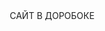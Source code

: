 САЙТ В ДОРОБОКЕ
<html lang="ru">
<head>
    <meta charset="UTF-8">
    <meta name="viewport" content="width=device-width, initial-scale=1.0">
    <title>ИП Рахметов А.К. - Водоснабжение и отопление</title>
    <link rel="stylesheet" href="https://cdnjs.cloudflare.com/ajax/libs/font-awesome/6.4.0/css/all.min.css">
    <link href="https://fonts.googleapis.com/css2?family=Inter:wght@300;400;500;600;700&display=swap" rel="stylesheet">
    <style>
        :root {
            --primary: #0056b3;
            --primary-dark: #003d82;
            --secondary: #00b894;
            --dark: #343a40;
            --light: #f8f9fa;
            --gray: #6c757d;
            --white: #ffffff;
            --black: #0a0a0a;
            --shadow: 0 5px 15px rgba(0,0,0,0.08);
            --transition: all 0.3s cubic-bezier(0.25, 0.46, 0.45, 0.94);
            --radius: 12px;
        }
        
        /* Темная тема */
        .dark-theme {
            --primary: #4dabf7;
            --primary-dark: #339af0;
            --secondary: #00d9a5;
            --dark: #1a1a1a;
            --light: #2d2d2d;
            --gray: #a0a0a0;
            --white: #e0e0e0;
            --shadow: 0 5px 15px rgba(0,0,0,0.3);
        }
        
        * {
            margin: 0;
            padding: 0;
            box-sizing: border-box;
            font-family: 'Inter', sans-serif;
        }
        
        html {
            scroll-behavior: smooth;
        }
        
        body {
            color: var(--dark);
            line-height: 1.6;
            overflow-x: hidden;
            background-color: var(--white);
            transition: background-color 0.5s ease, color 0.5s ease;
        }
        
        .container {
            width: 100%;
            max-width: 1200px;
            margin: 0 auto;
            padding: 0 15px;
        }
        
        a {
            text-decoration: none;
            color: inherit;
        }
        
        .btn {
            display: inline-block;
            background: linear-gradient(135deg, var(--primary) 0%, var(--primary-dark) 100%);
            color: var(--white);
            padding: 14px 28px;
            border-radius: var(--radius);
            font-weight: 600;
            transition: var(--transition);
            border: none;
            cursor: pointer;
            font-size: 16px;
            position: relative;
            overflow: hidden;
            box-shadow: 0 4px 15px rgba(0, 86, 179, 0.2);
        }
        
        .btn::before {
            content: '';
            position: absolute;
            top: 0;
            left: -100%;
            width: 100%;
            height: 100%;
            background: linear-gradient(90deg, transparent, rgba(255,255,255,0.2), transparent);
            transition: left 0.7s;
        }
        
        .btn:hover::before {
            left: 100%;
        }
        
        .btn:hover {
            transform: translateY(-3px);
            box-shadow: 0 10px 20px rgba(0, 86, 179, 0.3);
        }
        
        .btn:active {
            transform: translateY(-1px);
        }
        
        section {
            padding: 100px 0;
        }
        
        h2 {
            font-size: 42px;
            margin-bottom: 50px;
            text-align: center;
            position: relative;
            font-weight: 700;
        }
        
        h2::after {
            content: '';
            position: absolute;
            bottom: -15px;
            left: 50%;
            transform: translateX(-50%);
            width: 80px;
            height: 4px;
            background: linear-gradient(90deg, var(--primary), var(--secondary));
            border-radius: 2px;
        }
        
        /* Переключатель темы */
        .theme-toggle {
            position: fixed;
            bottom: 25px;
            right: 25px;
            width: 60px;
            height: 60px;
            border-radius: 50%;
            background: var(--primary);
            color: var(--white);
            display: flex;
            align-items: center;
            justify-content: center;
            cursor: pointer;
            z-index: 1000;
            box-shadow: var(--shadow);
            transition: var(--transition);
            border: none;
        }
        
        .theme-toggle:hover {
            transform: scale(1.1) rotate(15deg);
        }
        
        /* Шапка */
        header {
            background-color: var(--white);
            box-shadow: 0 2px 20px rgba(0,0,0,0.1);
            position: fixed;
            width: 100%;
            top: 0;
            z-index: 1000;
            transition: var(--transition);
            backdrop-filter: blur(10px);
        }
        
        header.scrolled {
            padding: 0;
            box-shadow: 0 5px 30px rgba(0,0,0,0.15);
        }
        
        .header-inner {
            display: flex;
            justify-content: space-between;
            align-items: center;
            padding: 20px 0;
            transition: var(--transition);
        }
        
        .logo {
            font-size: 24px;
            font-weight: 700;
            color: var(--primary);
            display: flex;
            align-items: center;
        }
        
        .logo i {
            margin-right: 12px;
            font-size: 32px;
        }
        
        .logo-subtitle {
            font-size: 12px;
            color: var(--gray);
            margin-top: 2px;
        }
        
        .desktop-nav ul {
            display: flex;
            list-style: none;
        }
        
        .desktop-nav ul li {
            margin-left: 30px;
            position: relative;
        }
        
        .desktop-nav ul li a {
            font-weight: 500;
            transition: var(--transition);
            padding: 5px 0;
            position: relative;
        }
        
        .desktop-nav ul li a::after {
            content: '';
            position: absolute;
            bottom: 0;
            left: 0;
            width: 0;
            height: 2px;
            background: var(--primary);
            transition: var(--transition);
            border-radius: 1px;
        }
        
        .desktop-nav ul li a:hover::after {
            width: 100%;
        }
        
        .desktop-nav ul li a:hover {
            color: var(--primary);
        }
        
        .phone {
            font-weight: 700;
            font-size: 18px;
            display: flex;
            align-items: center;
        }
        
        .phone i {
            margin-right: 10px;
            color: var(--primary);
        }
        
        .mobile-menu-btn {
            display: none;
            background: none;
            border: none;
            font-size: 24px;
            cursor: pointer;
            color: var(--primary);
            transition: var(--transition);
        }
        
        .mobile-menu-btn:hover {
            transform: scale(1.1);
        }
        
        /* Мобильная навигация */
        .mobile-nav {
            display: none;
            width: 100%;
            text-align: center;
            padding: 20px 0;
            background: var(--white);
            box-shadow: 0 5px 15px rgba(0,0,0,0.1);
            transform: translateY(-20px);
            opacity: 0;
            transition: var(--transition);
        }
        
        .mobile-nav.active {
            display: block;
            transform: translateY(0);
            opacity: 1;
        }
        
        .mobile-nav ul {
            flex-direction: column;
            list-style: none;
        }
        
        .mobile-nav ul li {
            margin: 12px 0;
        }
        
        .mobile-nav ul li a {
            font-weight: 500;
            padding: 12px 0;
            display: block;
            transition: var(--transition);
            font-size: 18px;
        }
        
        .mobile-nav ul li a:hover {
            color: var(--primary);
            transform: translateX(5px);
        }
        
        /* Герой секция */
        .hero {
            background: linear-gradient(rgba(0,0,0,0.7), rgba(0,0,0,0.7)), url('https://images.unsplash.com/photo-1600566752355-35792bedcfea?ixlib=rb-4.0.3&ixid=M3wxMjA3fDB8MHxwaG90by1wYWdlfHx8fGVufDB8fHx8fA%3D%3D&auto=format&fit=crop&w=2070&q=80') no-repeat center center/cover;
            color: var(--white);
            text-align: center;
            padding: 220px 0 140px;
            margin-top: 80px;
            position: relative;
            overflow: hidden;
        }
        
        .hero::before {
            content: '';
            position: absolute;
            top: 0;
            left: 0;
            width: 100%;
            height: 100%;
            background: linear-gradient(45deg, rgba(0,86,179,0.3) 0%, rgba(0,184,148,0.3) 100%);
            z-index: 1;
        }
        
        .hero .container {
            position: relative;
            z-index: 2;
        }
        
        .hero h1 {
            font-size: 58px;
            margin-bottom: 25px;
            font-weight: 800;
            animation: fadeInUp 1s ease;
        }
        
        .hero p {
            font-size: 22px;
            margin-bottom: 45px;
            max-width: 750px;
            margin-left: auto;
            margin-right: auto;
            animation: fadeInUp 1s ease 0.2s both;
        }
        
        .hero .btn {
            animation: fadeInUp 1s ease 0.4s both;
        }
        
        /* Услуги */
        .services {
            background-color: var(--light);
        }
        
        .services-grid {
            display: grid;
            grid-template-columns: repeat(auto-fit, minmax(320px, 1fr));
            gap: 35px;
        }
        
        .service-card {
            background-color: var(--white);
            border-radius: var(--radius);
            overflow: hidden;
            box-shadow: var(--shadow);
            transition: var(--transition);
            position: relative;
            transform: translateY(0);
        }
        
        .service-card:hover {
            transform: translateY(-15px);
            box-shadow: 0 20px 40px rgba(0,0,0,0.15);
        }
        
        .service-img {
            height: 220px;
            overflow: hidden;
        }
        
        .service-img img {
            width: 100%;
            height: 100%;
            object-fit: cover;
            transition: var(--transition);
        }
        
        .service-card:hover .service-img img {
            transform: scale(1.15);
        }
        
        .service-content {
            padding: 30px;
        }
        
        .service-content h3 {
            margin-bottom: 15px;
            font-size: 24px;
            color: var(--dark);
        }
        
        .service-content p {
            color: var(--gray);
            line-height: 1.7;
        }
        
        /* Каталог */
        .catalog-section {
            padding: 100px 0;
            background-color: var(--white);
        }
        
        .catalog-filters {
            display: flex;
            justify-content: center;
            flex-wrap: wrap;
            gap: 12px;
            margin-bottom: 50px;
        }
        
        .catalog-filter-btn {
            padding: 10px 24px;
            background: var(--white);
            border: 1px solid #ddd;
            border-radius: 30px;
            cursor: pointer;
            transition: var(--transition);
            font-weight: 500;
            box-shadow: 0 2px 5px rgba(0,0,0,0.05);
        }
        
        .catalog-filter-btn:hover, .catalog-filter-btn.active {
            background: var(--primary);
            color: var(--white);
            border-color: var(--primary);
            transform: translateY(-2px);
            box-shadow: 0 5px 15px rgba(0, 86, 179, 0.2);
        }
        
        .catalog-grid {
            display: grid;
            grid-template-columns: repeat(auto-fill, minmax(300px, 1fr));
            gap: 30px;
        }
        
        .product-card {
            background: var(--white);
            border-radius: var(--radius);
            overflow: hidden;
            box-shadow: var(--shadow);
            transition: var(--transition);
            position: relative;
            transform: translateY(0);
        }
        
        .product-card:hover {
            transform: translateY(-10px);
            box-shadow: 0 15px 30px rgba(0,0,0,0.15);
        }
        
        .product-img {
            height: 220px;
            overflow: hidden;
            position: relative;
        }
        
        .product-img img {
            width: 100%;
            height: 100%;
            object-fit: cover;
            transition: var(--transition);
        }
        
        .product-card:hover .product-img img {
            transform: scale(1.1);
        }
        
        .product-badge {
            position: absolute;
            top: 15px;
            right: 15px;
            background: var(--primary);
            color: var(--white);
            padding: 6px 12px;
            border-radius: 20px;
            font-size: 12px;
            font-weight: 600;
            z-index: 2;
        }
        
        .product-content {
            padding: 25px;
        }
        
        .product-content h3 {
            margin-bottom: 12px;
            font-size: 20px;
            color: var(--dark);
            line-height: 1.4;
        }
        
        .product-content p {
            color: var(--gray);
            font-size: 15px;
            margin-bottom: 15px;
            min-height: 70px;
            line-height: 1.6;
        }
        
        .product-features {
            display: flex;
            flex-wrap: wrap;
            gap: 8px;
            margin-bottom: 20px;
        }
        
        .product-feature {
            background: var(--light);
            padding: 5px 12px;
            border-radius: 15px;
            font-size: 12px;
            color: var(--dark);
        }
        
        .product-price {
            font-size: 24px;
            font-weight: 700;
            color: var(--primary);
            margin-bottom: 20px;
        }
        
        .product-actions {
            display: flex;
            gap: 12px;
        }
        
        .product-actions .btn {
            flex: 1;
            padding: 12px;
            font-size: 14px;
        }
        
        .product-actions .btn-outline {
            background: transparent;
            border: 2px solid var(--primary);
            color: var(--primary);
            box-shadow: none;
        }
        
        .product-actions .btn-outline:hover {
            background: var(--primary);
            color: var(--white);
        }
        
        /* Модальное окно товара */
        .product-modal {
            display: none;
            position: fixed;
            top: 0;
            left: 0;
            width: 100%;
            height: 100%;
            background: rgba(0, 0, 0, 0.8);
            z-index: 2000;
            align-items: center;
            justify-content: center;
            padding: 20px;
            opacity: 0;
            transition: opacity 0.3s ease;
        }
        
        .product-modal.active {
            display: flex;
            opacity: 1;
        }
        
        .product-modal-content {
            background: var(--white);
            border-radius: var(--radius);
            max-width: 1000px;
            width: 100%;
            max-height: 90vh;
            overflow-y: auto;
            position: relative;
            transform: scale(0.9);
            transition: transform 0.3s ease;
            box-shadow: 0 20px 60px rgba(0,0,0,0.3);
        }
        
        .product-modal.active .product-modal-content {
            transform: scale(1);
        }
        
        .product-modal-close {
            position: absolute;
            top: 20px;
            right: 20px;
            background: rgba(0,0,0,0.1);
            border: none;
            width: 40px;
            height: 40px;
            border-radius: 50%;
            font-size: 20px;
            cursor: pointer;
            color: var(--gray);
            z-index: 10;
            display: flex;
            align-items: center;
            justify-content: center;
            transition: var(--transition);
        }
        
        .product-modal-close:hover {
            background: rgba(0,0,0,0.2);
            transform: rotate(90deg);
        }
        
        .product-modal-body {
            display: flex;
            flex-wrap: wrap;
        }
        
        .product-modal-img {
            flex: 1;
            min-width: 350px;
            height: 450px;
        }
        
        .product-modal-img img {
            width: 100%;
            height: 100%;
            object-fit: cover;
            border-radius: var(--radius) 0 0 var(--radius);
        }
        
        .product-modal-info {
            flex: 1;
            min-width: 350px;
            padding: 40px;
        }
        
        .product-modal-info h3 {
            font-size: 28px;
            margin-bottom: 20px;
            color: var(--dark);
            line-height: 1.3;
        }
        
        .product-modal-price {
            font-size: 32px;
            font-weight: 700;
            color: var(--primary);
            margin-bottom: 25px;
        }
        
        .product-modal-description {
            margin-bottom: 25px;
            color: var(--gray);
            line-height: 1.7;
        }
        
        .product-modal-specs {
            margin-bottom: 30px;
        }
        
        .product-modal-specs h4 {
            margin-bottom: 15px;
            font-size: 20px;
            color: var(--dark);
        }
        
        .specs-list {
            list-style: none;
        }
        
        .specs-list li {
            padding: 10px 0;
            border-bottom: 1px solid #eee;
            display: flex;
            justify-content: space-between;
        }
        
        .spec-name {
            font-weight: 500;
        }
        
        .spec-value {
            color: var(--gray);
        }
        
        .product-modal-actions {
            display: flex;
            gap: 15px;
        }
        
        .product-modal-actions .btn {
            flex: 1;
            padding: 15px;
        }
        
        /* О компании */
        .about-section {
            padding: 100px 0;
        }
        
        .about {
            display: flex;
            align-items: center;
            gap: 60px;
        }
        
        .about-img {
            flex: 1;
            height: 500px;
            border-radius: var(--radius);
            overflow: hidden;
            box-shadow: var(--shadow);
            transform: translateX(-20px);
            opacity: 0;
            transition: all 0.8s ease;
        }
        
        .about-img.animated {
            transform: translateX(0);
            opacity: 1;
        }
        
        .about-img img {
            width: 100%;
            height: 100%;
            object-fit: cover;
            transition: var(--transition);
        }
        
        .about-content {
            flex: 1;
            transform: translateX(20px);
            opacity: 0;
            transition: all 0.8s ease 0.2s;
        }
        
        .about-content.animated {
            transform: translateX(0);
            opacity: 1;
        }
        
        .about-content h2 {
            text-align: left;
        }
        
        .about-content h2::after {
            left: 0;
            transform: none;
        }
        
        .about-content p {
            margin-bottom: 20px;
            line-height: 1.7;
        }
        
        .stats {
            display: flex;
            justify-content: space-between;
            margin-top: 40px;
        }
        
        .stat-item {
            text-align: center;
            padding: 20px;
            border-radius: var(--radius);
            background: var(--light);
            transition: var(--transition);
            flex: 1;
            margin: 0 10px;
        }
        
        .stat-item:hover {
            transform: translateY(-5px);
            box-shadow: 0 10px 20px rgba(0,0,0,0.1);
        }
        
        .stat-number {
            font-size: 42px;
            font-weight: 800;
            color: var(--primary);
            display: block;
            transition: all 1.5s ease;
        }
        
        .stat-text {
            font-size: 16px;
            color: var(--gray);
            margin-top: 10px;
        }
        
        /* Контакты */
        .contacts {
            background-color: var(--light);
        }
        
        .contacts-grid {
            display: grid;
            grid-template-columns: repeat(auto-fit, minmax(350px, 1fr));
            gap: 40px;
        }
        
        .contact-info {
            background-color: var(--white);
            padding: 40px;
            border-radius: var(--radius);
            box-shadow: var(--shadow);
            transition: var(--transition);
            transform: translateY(20px);
            opacity: 0;
        }
        
        .contact-info.animated {
            transform: translateY(0);
            opacity: 1;
        }
        
        .contact-info:hover {
            transform: translateY(-5px);
            box-shadow: 0 15px 30px rgba(0,0,0,0.1);
        }
        
        .contact-info h3 {
            margin-bottom: 25px;
            color: var(--primary);
            font-size: 24px;
        }
        
        .contact-item {
            margin-bottom: 20px;
            display: flex;
            align-items: flex-start;
        }
        
        .contact-item i {
            margin-right: 15px;
            color: var(--primary);
            width: 20px;
            text-align: center;
            font-size: 20px;
            margin-top: 2px;
        }
        
        .form-group {
            margin-bottom: 25px;
        }
        
        .form-group label {
            display: block;
            margin-bottom: 8px;
            font-weight: 500;
        }
        
        .form-control {
            width: 100%;
            padding: 15px;
            border: 1px solid #ddd;
            border-radius: 8px;
            font-size: 16px;
            transition: var(--transition);
            background: var(--white);
            color: var(--dark);
        }
        
        .form-control:focus {
            border-color: var(--primary);
            box-shadow: 0 0 0 3px rgba(0, 86, 179, 0.1);
            outline: none;
        }
        
        textarea.form-control {
            min-height: 120px;
            resize: vertical;
        }
        
        /* Подвал */
        footer {
            background-color: var(--dark);
            color: var(--white);
            padding: 80px 0 30px;
        }
        
        .footer-content {
            display: flex;
            justify-content: space-between;
            flex-wrap: wrap;
            gap: 40px;
            margin-bottom: 50px;
        }
        
        .footer-column {
            flex: 1;
            min-width: 220px;
        }
        
        .footer-column h3 {
            margin-bottom: 25px;
            font-size: 20px;
            position: relative;
            padding-bottom: 12px;
        }
        
        .footer-column h3::after {
            content: '';
            position: absolute;
            bottom: 0;
            left: 0;
            width: 40px;
            height: 3px;
            background: var(--primary);
            border-radius: 2px;
        }
        
        .footer-column ul {
            list-style: none;
        }
        
        .footer-column ul li {
            margin-bottom: 12px;
        }
        
        .footer-column ul li a {
            transition: var(--transition);
        }
        
        .footer-column ul li a:hover {
            color: var(--primary);
            padding-left: 5px;
        }
        
        .social-links {
            display: flex;
            gap: 15px;
            margin-top: 25px;
        }
        
        .social-links a {
            display: flex;
            align-items: center;
            justify-content: center;
            width: 45px;
            height: 45px;
            background: rgba(255, 255, 255, 0.1);
            border-radius: 50%;
            transition: var(--transition);
        }
        
        .social-links a:hover {
            background: var(--primary);
            transform: translateY(-3px);
        }
        
        .copyright {
            text-align: center;
            padding-top: 30px;
            border-top: 1px solid rgba(255, 255, 255, 0.1);
            font-size: 15px;
            color: rgba(255, 255, 255, 0.7);
        }
        
        /* Модальное окно */
        .modal {
            display: none;
            position: fixed;
            top: 0;
            left: 0;
            width: 100%;
            height: 100%;
            background: rgba(0, 0, 0, 0.8);
            z-index: 2000;
            align-items: center;
            justify-content: center;
            padding: 20px;
            opacity: 0;
            transition: opacity 0.3s ease;
        }
        
        .modal.active {
            display: flex;
            opacity: 1;
        }
        
        .modal-content {
            background: var(--white);
            border-radius: var(--radius);
            padding: 40px;
            max-width: 550px;
            width: 100%;
            position: relative;
            transform: scale(0.9);
            transition: transform 0.3s ease;
            box-shadow: 0 20px 60px rgba(0,0,0,0.3);
        }
        
        .modal.active .modal-content {
            transform: scale(1);
        }
        
        .close-modal {
            position: absolute;
            top: 20px;
            right: 20px;
            background: rgba(0,0,0,0.1);
            border: none;
            width: 40px;
            height: 40px;
            border-radius: 50%;
            font-size: 20px;
            cursor: pointer;
            color: var(--gray);
            display: flex;
            align-items: center;
            justify-content: center;
            transition: var(--transition);
        }
        
        .close-modal:hover {
            background: rgba(0,0,0,0.2);
            transform: rotate(90deg);
        }
        
        .modal-content h3 {
            margin-bottom: 25px;
            font-size: 28px;
            color: var(--dark);
        }
        
        .notification {
            position: fixed;
            bottom: 30px;
            right: 30px;
            padding: 18px 30px;
            background: var(--primary);
            color: var(--white);
            border-radius: var(--radius);
            box-shadow: var(--shadow);
            transform: translateX(150%);
            transition: transform 0.4s cubic-bezier(0.175, 0.885, 0.32, 1.275);
            z-index: 1000;
            font-weight: 500;
        }
        
        .notification.show {
            transform: translateX(0);
        }
        
        /* Анимации */
        @keyframes fadeInUp {
            from {
                opacity: 0;
                transform: translateY(30px);
            }
            to {
                opacity: 1;
                transform: translateY(0);
            }
        }
        
        @keyframes pulse {
            0% {
                transform: scale(1);
            }
            50% {
                transform: scale(1.05);
            }
            100% {
                transform: scale(1);
            }
        }
        
        .pulse {
            animation: pulse 2s infinite;
        }
        
        /* Адаптивность */
        @media (max-width: 1200px) {
            .container {
                max-width: 960px;
            }
        }
        
        @media (max-width: 992px) {
            .container {
                max-width: 720px;
            }
            
            .about {
                flex-direction: column;
                gap: 40px;
            }
            
            .about-content h2 {
                text-align: center;
            }
            
            .about-content h2::after {
                left: 50%;
                transform: translateX(-50%);
            }
            
            .stats {
                justify-content: space-around;
            }
            
            .product-modal-body {
                flex-direction: column;
            }
            
            .product-modal-img {
                height: 300px;
                min-width: 100%;
            }
            
            .product-modal-img img {
                border-radius: var(--radius) var(--radius) 0 0;
            }
            
            .product-modal-info {
                min-width: 100%;
            }
        }
        
        @media (max-width: 768px) {
            .container {
                max-width: 540px;
            }
            
            .desktop-nav {
                display: none;
            }
            
            .mobile-menu-btn {
                display: block;
            }
            
            .header-inner {
                flex-wrap: wrap;
            }
            
            .phone {
                margin-top: 15px;
                width: 100%;
                justify-content: center;
            }
            
            .hero h1 {
                font-size: 42px;
            }
            
            .hero p {
                font-size: 18px;
            }
            
            h2 {
                font-size: 36px;
            }
            
            .services-grid {
                grid-template-columns: 1fr;
            }
            
            .catalog-grid {
                grid-template-columns: 1fr;
            }
            
            .contacts-grid {
                grid-template-columns: 1fr;
            }
            
            .stats {
                flex-direction: column;
                gap: 20px;
            }
            
            .stat-item {
                margin: 0;
            }
            
            .footer-content {
                flex-direction: column;
                gap: 30px;
            }
            
            .product-modal-actions {
                flex-direction: column;
            }
        }
        
        @media (max-width: 576px) {
            .container {
                padding: 0 20px;
            }
            
            section {
                padding: 80px 0;
            }
            
            h2 {
                font-size: 32px;
            }
            
            .hero {
                padding: 180px 0 100px;
            }
            
            .hero h1 {
                font-size: 36px;
            }
            
            .catalog-filters {
                justify-content: flex-start;
                overflow-x: auto;
                padding-bottom: 10px;
            }
            
            .catalog-filter-btn {
                white-space: nowrap;
            }
            
            .product-modal-info {
                padding: 25px;
            }
            
            .modal-content {
                padding: 30px 25px;
            }
            
            .theme-toggle {
                width: 50px;
                height: 50px;
                bottom: 20px;
                right: 20px;
            }
        }
        
        @media (max-width: 400px) {
            .hero h1 {
                font-size: 32px;
            }
            
            .hero p {
                font-size: 16px;
            }
            
            .btn {
                padding: 12px 24px;
                font-size: 15px;
            }
            
            .service-content, .product-content {
                padding: 20px;
            }
            
            .contact-info {
                padding: 25px;
            }
        }
    </style>
</head>
<body>
    <!-- Шапка -->
    <header id="header">
        <div class="container">
            <div class="header-inner">
                <div class="logo">
                    <i class="fas fa-tint"></i>
                    <div>
                        ИП Рахметов А.К.
                        <div class="logo-subtitle">ИНН 561902398552</div>
                    </div>
                </div>
                <button class="mobile-menu-btn" id="mobileMenuBtn" aria-label="Открыть меню">
                    <i class="fas fa-bars"></i>
                </button>
                <nav class="desktop-nav">
                    <ul>
                        <li><a href="#services">Услуги</a></li>
                        <li><a href="#catalog">Каталог</a></li>
                        <li><a href="#about">О компании</a></li>
                        <li><a href="#contacts">Контакты</a></li>
                    </ul>
                </nav>
                <div class="phone">
                    <i class="fas fa-phone"></i>
                    +7 (3532) 123-45-67
                </div>
            </div>
            <nav class="mobile-nav" id="mobileNav">
                <ul>
                    <li><a href="#services">Услуги</a></li>
                    <li><a href="#catalog">Каталог</a></li>
                    <li><a href="#about">О компании</a></li>
                    <li><a href="#contacts">Контакты</a></li>
                </ul>
            </nav>
        </div>
    </header>

    <!-- Герой секция -->
    <section class="hero">
        <div class="container">
            <h1>Водоснабжение и отопление</h1>
            <p>Профессиональные услуги по монтажу и обслуживанию систем водоснабжения и отопления для домов и предприятий в Оренбурге и Оренбургской области</p>
            <a href="#contacts" class="btn pulse" id="contactBtn">Связаться с нами</a>
        </div>
    </section>

    <!-- Услуги -->
    <section id="services" class="services">
        <div class="container">
            <h2>Наши услуги</h2>
            <div class="services-grid">
                <div class="service-card">
                    <div class="service-img">
                        <img src="https://images.unsplash.com/photo-1622743643089-83ae5d606c4b?ixlib=rb-4.0.3&ixid=M3wxMjA3fDB8MHxwaG90by1wYWdlfHx8fGVufDB8fHx8fA%3D%3D&auto=format&fit=crop&w=2070&q=80" alt="Монтаж систем водоснабжения" loading="lazy">
                    </div>
                    <div class="service-content">
                        <h3>Монтаж систем водоснабжения</h3>
                        <p>Проектирование и установка систем водоснабжения для частных домов, квартир и коммерческих объектов в Оренбурге и области.</p>
                    </div>
                </div>
                <div class="service-card">
                    <div class="service-img">
                        <img src="https://images.unsplash.com/photo-1617864065587-0e5d0289c930?ixlib=rb-4.0.3&ixid=M3wxMjA3fDB8MHxwaG90by1wYWdlfHx8fGVufDB8fHx8fA%3D%3D&auto=format&fit=crop&w=2070&q=80" alt="Отопление" loading="lazy">
                    </div>
                    <div class="service-content">
                        <h3>Отопление</h3>
                        <p>Монтаж и обслуживание систем отопления любого типа: радиаторное, теплые полы, воздушное отопление для Оренбурга и области.</p>
                    </div>
                </div>
                <div class="service-card">
                    <div class="service-img">
                        <img src="https://images.unsplash.com/photo-1581094794321-8410e6a0d6d1?ixlib=rb-4.0.3&ixid=M3wxMjA3fDB8MHxwaG90by1wYWdlfHx8fGVufDB8fHx8fA%3D%3D&auto=format&fit=crop&w=2070&q=80" alt="Канализация" loading="lazy">
                    </div>
                    <div class="service-content">
                        <h3>Канализация</h3>
                        <p>Установка и ремонт канализационных систем, включая локальные очистные сооружения для Оренбурга и Оренбургской области.</p>
                    </div>
                </div>
            </div>
        </div>
    </section>

    <!-- Каталог -->
    <section id="catalog" class="catalog-section">
        <div class="container">
            <h2>Каталог товаров</h2>
            <div class="catalog-filters">
                <button class="catalog-filter-btn active" data-filter="all">Все товары</button>
                <button class="catalog-filter-btn" data-filter="pumps">Насосы</button>
                <button class="catalog-filter-btn" data-filter="boilers">Котлы</button>
                <button class="catalog-filter-btn" data-filter="radiators">Радиаторы</button>
                <button class="catalog-filter-btn" data-filter="pipes">Трубы и фитинги</button>
                <button class="catalog-filter-btn" data-filter="water-heaters">Водонагреватели</button>
                <button class="catalog-filter-btn" data-filter="cryology">Криология</button>
            </div>
            <div class="catalog-grid" id="catalogGrid">
                <!-- Товары будут загружены через JavaScript -->
            </div>
        </div>
    </section>

    <!-- Модальное окно товара -->
    <div class="product-modal" id="productModal">
        <div class="product-modal-content">
            <button class="product-modal-close" id="productModalClose" aria-label="Закрыть">&times;</button>
            <div class="product-modal-body">
                <div class="product-modal-img">
                    <img id="modalProductImage" src="" alt="">
                </div>
                <div class="product-modal-info">
                    <h3 id="modalProductName"></h3>
                    <div class="product-modal-price" id="modalProductPrice"></div>
                    <div class="product-modal-description" id="modalProductDescription"></div>
                    <div class="product-modal-specs">
                        <h4>Характеристики</h4>
                        <ul class="specs-list" id="modalProductSpecs">
                            <!-- Спецификации будут добавлены через JavaScript -->
                        </ul>
                    </div>
                    <div class="product-modal-actions">
                        <button class="btn" id="modalProductOrder">Заказать</button>
                        <button class="btn btn-outline" id="modalProductConsult">Консультация</button>
                    </div>
                </div>
            </div>
        </div>
    </div>

    <!-- О компании -->
    <section id="about" class="about-section">
        <div class="container">
            <div class="about">
                <div class="about-img" id="aboutImage">
                    <img src="https://images.unsplash.com/photo-1581094794321-8410e6a0d6d1?ixlib=rb-4.0.3&ixid=M3wxMjA3fDB8MHxwaG90by1wYWdlfHx8fGVufDB8fHx8fA%3D%3D&auto=format&fit=crop&w=2070&q=80" alt="О компании" loading="lazy">
                </div>
                <div class="about-content" id="aboutContent">
                    <h2>О компании</h2>
                    <p><strong>ИП Рахметов А.К.</strong> (ИНН 561902398552) специализируется на услугах в области водоснабжения и отопления с 2010 года. Мы предлагаем полный комплекс услуг от проектирования до монтажа и обслуживания систем в Оренбурге и Оренбургской области.</p>
                    <p>Наша команда состоит из опытных специалистов, которые используют современное оборудование и материалы для обеспечения высокого качества работ.</p>
                    <div class="stats">
                        <div class="stat-item">
                            <span class="stat-number" id="yearsCounter">0</span>
                            <span class="stat-text">Лет опыта</span>
                        </div>
                        <div class="stat-item">
                            <span class="stat-number" id="projectsCounter">0</span>
                            <span class="stat-text">Выполненных проектов</span>
                        </div>
                        <div class="stat-item">
                            <span class="stat-number" id="clientsCounter">0</span>
                            <span class="stat-text">Довольных клиентов</span>
                        </div>
                    </div>
                </div>
            </div>
        </div>
    </section>

    <!-- Контакты -->
    <section id="contacts" class="contacts">
        <div class="container">
            <h2>Контакты</h2>
            <div class="contacts-grid">
                <div class="contact-info" id="contactInfo">
                    <h3>Контактная информация</h3>
                    <div class="contact-item">
                        <i class="fas fa-user-tie"></i>
                        <div><strong>ИП Рахметов А.К.</strong></div>
                    </div>
                    <div class="contact-item">
                        <i class="fas fa-id-card"></i>
                        <div>ИНН: 561902398552</div>
                    </div>
                    <div class="contact-item">
                        <i class="fas fa-map-marker-alt"></i>
                        <div>г. Оренбург, ул. Примерная, д. 123</div>
                    </div>
                    <div class="contact-item">
                        <i class="fas fa-phone"></i>
                        <div>+7 (3532) 123-45-67</div>
                    </div>
                    <div class="contact-item">
                        <i class="fas fa-envelope"></i>
                        <div>info@rahmetov-orenburg.ru</div>
                    </div>
                    <div class="contact-item">
                        <i class="fas fa-clock"></i>
                        <div>Пн-Пт: 9:00-18:00</div>
                    </div>
                    <div class="contact-item">
                        <i class="fas fa-map-marked-alt"></i>
                        <div>Работаем по всему Оренбургу и области</div>
                    </div>
                    <div class="social-links">
                        <a href="#" aria-label="ВКонтакте"><i class="fab fa-vk"></i></a>
                        <a href="#" aria-label="Telegram"><i class="fab fa-telegram"></i></a>
                        <a href="#" aria-label="WhatsApp"><i class="fab fa-whatsapp"></i></a>
                        <a href="#" aria-label="Instagram"><i class="fab fa-instagram"></i></a>
                    </div>
                </div>
                <div class="contact-info" id="contactForm">
                    <h3>Форма обратной связи</h3>
                    <form id="contact-form">
                        <div class="form-group">
                            <label for="name">Ваше имя</label>
                            <input type="text" id="name" class="form-control" required>
                        </div>
                        <div class="form-group">
                            <label for="phone">Ваш телефон</label>
                            <input type="tel" id="phone" class="form-control" required>
                        </div>
                        <div class="form-group">
                            <label for="location">Ваш населенный пункт</label>
                            <input type="text" id="location" class="form-control" placeholder="Оренбург или область">
                        </div>
                        <div class="form-group">
                            <label for="message">Сообщение</label>
                            <textarea id="message" class="form-control" rows="4"></textarea>
                        </div>
                        <button type="submit" class="btn">Отправить</button>
                    </form>
                </div>
            </div>
        </div>
    </section>

    <!-- Подвал -->
    <footer>
        <div class="container">
            <div class="footer-content">
                <div class="footer-column">
                    <h3>Компания</h3>
                    <ul>
                        <li><a href="#about">О нас</a></li>
                        <li><a href="#services">Услуги</a></li>
                        <li><a href="#catalog">Каталог</a></li>
                        <li><a href="#contacts">Контакты</a></li>
                    </ul>
                </div>
                <div class="footer-column">
                    <h3>Услуги</h3>
                    <ul>
                        <li><a href="#">Водоснабжение</a></li>
                        <li><a href="#">Отопление</a></li>
                        <li><a href="#">Канализация</a></li>
                        <li><a href="#">Криология</a></li>
                    </ul>
                </div>
                <div class="footer-column">
                    <h3>Контакты</h3>
                    <ul>
                        <li><strong>ИП Рахметов А.К.</strong></li>
                        <li>ИНН: 561902398552</li>
                        <li>+7 (3532) 123-45-67</li>
                        <li>info@rahmetov-orenburg.ru</li>
                        <li>г. Оренбург, ул. Примерная, д. 123</li>
                        <li>Работаем по Оренбургу и области</li>
                    </ul>
                </div>
            </div>
            <div class="copyright">
                &copy; 2025 ИП Рахметов А.К. (ИНН 561902398552). Все права защищены. Обслуживаем Оренбург и Оренбургскую область.
            </div>
        </div>
    </footer>

    <!-- Переключатель темы -->
    <button class="theme-toggle" id="themeToggle" aria-label="Переключить тему">
        <i class="fas fa-moon" id="themeIcon"></i>
    </button>

    <!-- Модальное окно -->
    <div class="modal" id="modal">
        <div class="modal-content">
            <button class="close-modal" id="closeModal" aria-label="Закрыть">&times;</button>
            <h3>Быстрая консультация</h3>
            <form id="quick-form">
                <div class="form-group">
                    <label for="quick-name">Ваше имя</label>
                    <input type="text" id="quick-name" class="form-control" required>
                </div>
                <div class="form-group">
                    <label for="quick-phone">Ваш телефон</label>
                    <input type="tel" id="quick-phone" class="form-control" required>
                </div>
                <div class="form-group">
                    <label for="quick-location">Ваш населенный пункт</label>
                    <input type="text" id="quick-location" class="form-control" placeholder="Оренбург или область">
                </div>
                <button type="submit" class="btn">Позвоните мне</button>
            </form>
        </div>
    </div>

    <!-- Уведомление -->
    <div class="notification" id="notification">
        Сообщение отправлено успешно!
    </div>

    <script>
        // Современный движок анимаций для 2025 года
        class AnimationEngine {
            constructor() {
                this.observers = [];
                this.init();
            }
            
            init() {
                // Инициализация Intersection Observer для анимаций при скролле
                this.scrollObserver = new IntersectionObserver((entries) => {
                    entries.forEach(entry => {
                        if (entry.isIntersecting) {
                            entry.target.classList.add('animated');
                        }
                    });
                }, { threshold: 0.1 });
                
                // Наблюдаем за элементами с анимацией
                document.querySelectorAll('.about-img, .about-content, .contact-info').forEach(el => {
                    this.scrollObserver.observe(el);
                });
            }
            
            // Плавное появление элемента
            fadeIn(element, duration = 500) {
                element.style.opacity = 0;
                element.style.display = 'block';
                
                let start = null;
                const animate = (timestamp) => {
                    if (!start) start = timestamp;
                    const progress = timestamp - start;
                    const opacity = Math.min(progress / duration, 1);
                    element.style.opacity = opacity;
                    
                    if (progress < duration) {
                        requestAnimationFrame(animate);
                    }
                };
                
                requestAnimationFrame(animate);
            }
            
            // Плавное исчезновение элемента
            fadeOut(element, duration = 500) {
                let start = null;
                const initialOpacity = parseFloat(getComputedStyle(element).opacity);
                
                const animate = (timestamp) => {
                    if (!start) start = timestamp;
                    const progress = timestamp - start;
                    const opacity = Math.max(initialOpacity - (progress / duration), 0);
                    element.style.opacity = opacity;
                    
                    if (progress < duration) {
                        requestAnimationFrame(animate);
                    } else {
                        element.style.display = 'none';
                    }
                };
                
                requestAnimationFrame(animate);
            }
        }

        // Данные товаров
        const products = [
            {
                id: 1,
                name: "Насосная станция Grundfos JPBasic 3",
                description: "Автоматическая насосная станция для водоснабжения дома",
                price: "12 500 ₽",
                image: "https://images.unsplash.com/photo-1615992174118-9b8e9be025e7?ixlib=rb-4.0.3&ixid=M3wxMjA3fDB8MHxwaG90by1wYWdlfHx8fGVufDB8fHx8fA%3D%3D&auto=format&fit=crop&w=2070&q=80",
                features: ["Автоматика", "Мощность 750 Вт", "Производительность 3 м³/ч"],
                category: "pumps",
                badge: "Хит",
                fullDescription: "Насосная станция Grundfos JPBasic 3 предназначена для автоматического водоснабжения загородных домов, дач и других объектов. Оснащена защитой от сухого хода и перегрева.",
                specifications: [
                    { name: "Производительность", value: "3 м³/ч" },
                    { name: "Напор", value: "40 м" },
                    { name: "Мощность", value: "750 Вт" },
                    { name: "Глубина всасывания", value: "8 м" },
                    { name: "Объем гидробака", value: "24 л" },
                    { name: "Материал корпуса", value: "Нержавеющая сталь" }
                ]
            },
            {
                id: 2,
                name: "Газовый котел Baxi Eco Four 24F",
                description: "Настенный двухконтурный газовый котел для отопления и ГВС",
                price: "45 800 ₽",
                image: "https://images.unsplash.com/photo-1603712610496-5368a70c7f80?ixlib=rb-4.0.3&ixid=M3wxMjA3fDB8MHxwaG90by1wYWdlfHx8fGVufDB8fHx8fA%3D%3D&auto=format&fit=crop&w=2070&q=80",
                features: ["Двухконтурный", "КПД 93%", "Мощность 24 кВт"],
                category: "boilers",
                badge: "Акция",
                fullDescription: "Газовый котел Baxi Eco Four 24F - надежное решение для отопления и горячего водоснабжения квартиры или частного дома. Оснащен современной системой управления и защитой.",
                specifications: [
                    { name: "Мощность отопления", value: "24 кВт" },
                    { name: "Мощность ГВС", value: "24 кВт" },
                    { name: "КПД", value: "93%" },
                    { name: "Расход газа", value: "2,78 м³/ч" },
                    { name: "Температура ГВС", value: "35-60°C" },
                    { name: "Габариты", value: "730x400x299 мм" }
                ]
            },
            {
                id: 3,
                name: "Биметаллический радиатор Global Style Plus 500",
                description: "Секционный биметаллический радиатор для систем отопления",
                price: "8 200 ₽",
                image: "https://images.unsplash.com/photo-1617864065587-0e5d0289c930?ixlib=rb-4.0.3&ixid=M3wxMjA3fDB8MHxwaG90by1wYWdlfHx8fGVufDB8fHx8fA%3D%3D&auto=format&fit=crop&w=2070&q=80",
                features: ["Биметалл", "Высота 500 мм", "Теплоотдача 185 Вт"],
                category: "radiators",
                badge: "Популярный",
                fullDescription: "Биметаллический радиатор Global Style Plus 500 сочетает в себе высокую теплоотдачу и долговечность. Подходит для систем центрального и автономного отопления.",
                specifications: [
                    { name: "Теплоотдача секции", value: "185 Вт" },
                    { name: "Межосевое расстояние", value: "500 мм" },
                    { name: "Рабочее давление", value: "35 бар" },
                    { name: "Испытательное давление", value: "52,5 бар" },
                    { name: "Объем секции", value: "0,19 л" },
                    { name: "Вес секции", value: "2,15 кг" }
                ]
            },
            {
                id: 4,
                name: "Трубы полипропиленовые Valtec PP-R 20мм",
                description: "Полипропиленовые трубы для систем отопления и водоснабжения",
                price: "85 ₽/м",
                image: "https://images.unsplash.com/photo-1558618047-3c8c76ca7d13?ixlib=rb-4.0.3&ixid=M3wxMjA3fDB8MHxwaG90by1wYWdlfHx8fGVufDB8fHx8fA%3D%3D&auto=format&fit=crop&w=2064&q=80",
                features: ["Полипропилен", "Диаметр 20 мм", "Рабочая t: 95°C"],
                category: "pipes",
                badge: "Скидка",
                fullDescription: "Полипропиленовые трубы Valtec PP-R предназначены для систем холодного и горячего водоснабжения, а также отопления. Не подвержены коррозии и имеют длительный срок службы.",
                specifications: [
                    { name: "Наружный диаметр", value: "20 мм" },
                    { name: "Толщина стенки", value: "2,8 мм" },
                    { name: "Рабочая температура", value: "95°C" },
                    { name: "Рабочее давление", value: "25 бар" },
                    { name: "Коэффициент линейного расширения", value: "0,15 мм/м°C" },
                    { name: "Теплопроводность", value: "0,24 Вт/м°C" }
                ]
            },
            {
                id: 5,
                name: "Водонагреватель Thermex Champion Silverheat 100",
                description: "Накопительный водонагреватель для обеспечения ГВС",
                price: "18 900 ₽",
                image: "https://images.unsplash.com/photo-1581093458791-8a6b22bb640e?ixlib=rb-4.0.3&ixid=M3wxMjA3fDB8MHxwaG90by1wYWdlfHx8fGVufDB8fHx8fA%3D%3D&auto=format&fit=crop&w=2070&q=80",
                features: ["Объем 100 л", "Мощность 1,5 кВт", "Вертикальный"],
                category: "water-heaters",
                badge: "Новинка",
                fullDescription: "Накопительный водонагреватель Thermex Champion Silverheat 100 обеспечивает стабильное горячее водоснабжение для семьи из 3-4 человек. Оснащен системой защиты от коррозии.",
                specifications: [
                    { name: "Объем", value: "100 л" },
                    { name: "Мощность", value: "1,5 кВт" },
                    { name: "Нагрев до 60°C", value: "3 ч 15 мин" },
                    { name: "Максимальная температура", value: "75°C" },
                    { name: "Рабочее давление", value: "0,7-6 бар" },
                    { name: "Габариты", value: "493x970 мм" }
                ]
            },
            {
                id: 6,
                name: "Циркуляционный насос Wilo Star-RS 25/4",
                description: "Циркуляционный насос для систем отопления",
                price: "6 800 ₽",
                image: "https://images.unsplash.com/photo-1615992174118-9b8e9be025e7?ixlib=rb-4.0.3&ixid=M3wxMjA3fDB8MHxwaG90by1wYWdlfHx8fGVufDB8fHx8fA%3D%3D&auto=format&fit=crop&w=2070&q=80",
                features: ["Три скорости", "Напор 4 м", "Производительность 3 м³/ч"],
                category: "pumps",
                badge: "",
                fullDescription: "Циркуляционный насос Wilo Star-RS 25/4 предназначен для циркуляции теплоносителя в системах отопления. Имеет три скорости работы и низкий уровень шума.",
                specifications: [
                    { name: "Производительность", value: "3 м³/ч" },
                    { name: "Напор", value: "4 м" },
                    { name: "Мощность", value: "48 Вт" },
                    { name: "Присоединительный размер", value: "1 дюйм" },
                    { name: "Максимальная температура", value: "110°C" },
                    { name: "Уровень шума", value: "< 45 дБ" }
                ]
            },
            // Товары криологии
            {
                id: 7,
                name: "Чиллер Trane CGAM 60",
                description: "Центральный холодильный агрегат для систем кондиционирования",
                price: "850 000 ₽",
                image: "https://images.unsplash.com/photo-1558618047-3c8c76ca7d13?ixlib=rb-4.0.3&ixid=M3wxMjA3fDB8MHxwaG90by1wYWdlfHx8fGVufDB8fHx8fA%3D%3D&auto=format&fit=crop&w=2064&q=80",
                features: ["Мощность 60 кВт", "Водяное охлаждение", "Энергоэффективность A++"],
                category: "cryology",
                badge: "Профессиональный",
                fullDescription: "Чиллер Trane CGAM 60 - это центральный холодильный агрегат с водяным охлаждением для систем кондиционирования и промышленного охлаждения. Обеспечивает высокую энергоэффективность и надежность.",
                specifications: [
                    { name: "Холодопроизводительность", value: "60 кВт" },
                    { name: "Потребляемая мощность", value: "18,5 кВт" },
                    { name: "Тип хладагента", value: "R410A" },
                    { name: "Уровень шума", value: "65 дБ" },
                    { name: "Габариты", value: "1800x900x1200 мм" },
                    { name: "Вес", value: "450 кг" }
                ]
            },
            {
                id: 8,
                name: "Фанкойл Carrier 42CQ",
                description: "Внутренний блок фанкойла для систем чиллер-фанкойл",
                price: "32 500 ₽",
                image: "https://images.unsplash.com/photo-1581094794321-8410e6a0d6d1?ixlib=rb-4.0.3&ixid=M3wxMjA3fDB8MHxwaG90by1wYWdlfHx8fGVufDB8fHx8fA%3D%3D&auto=format&fit=crop&w=2070&q=80",
                features: ["Кассетный тип", "Расход воздуха 1200 м³/ч", "4-х трубная система"],
                category: "cryology",
                badge: "Популярный",
                fullDescription: "Фанкойл Carrier 42CQ кассетного типа предназначен для систем чиллер-фанкойл. Обеспечивает эффективное охлаждение и нагрев воздуха в помещениях коммерческого назначения.",
                specifications: [
                    { name: "Холодопроизводительность", value: "5,8 кВт" },
                    { name: "Теплопроизводительность", value: "8,2 кВт" },
                    { name: "Расход воздуха", value: "1200 м³/ч" },
                    { name: "Уровень шума", value: "42 дБ" },
                    { name: "Габариты", value: "840x840x300 мм" },
                    { name: "Вес", value: "32 кг" }
                ]
            }
        ];

        // Инициализация движка анимаций
        const animationEngine = new AnimationEngine();

        // Функция для анимации счетчика
        function animateCounter(element, start, end, duration, suffix = '') {
            let startTimestamp = null;
            const step = (timestamp) => {
                if (!startTimestamp) startTimestamp = timestamp;
                const progress = Math.min((timestamp - startTimestamp) / duration, 1);
                const currentValue = Math.floor(progress * (end - start) + start);
                element.textContent = currentValue + suffix;
                if (progress < 1) {
                    window.requestAnimationFrame(step);
                }
            };
            window.requestAnimationFrame(step);
        }

        // Функция для запуска счетчиков при загрузке страницы
        function initCounters() {
            const yearsCounter = document.getElementById('yearsCounter');
            const projectsCounter = document.getElementById('projectsCounter');
            const clientsCounter = document.getElementById('clientsCounter');
            
            // Запускаем анимацию счетчиков с небольшой задержкой для лучшего эффекта
            setTimeout(() => {
                animateCounter(yearsCounter, 0, 15, 2000);
                animateCounter(projectsCounter, 0, 1200, 2500);
                animateCounter(clientsCounter, 0, 98, 1800, '%');
            }, 500);
        }

        // Инициализация каталога
        function initCatalog() {
            const catalogGrid = document.getElementById('catalogGrid');
            
            // Очистка контейнера
            catalogGrid.innerHTML = '';
            
            // Создание карточек товаров
            products.forEach(product => {
                const productCard = document.createElement('div');
                productCard.className = 'product-card';
                productCard.setAttribute('data-category', product.category);
                productCard.innerHTML = `
                    <div class="product-img">
                        <img src="${product.image}" alt="${product.name}" loading="lazy">
                        ${product.badge ? `<div class="product-badge">${product.badge}</div>` : ''}
                    </div>
                    <div class="product-content">
                        <h3>${product.name}</h3>
                        <p>${product.description}</p>
                        <div class="product-features">
                            ${product.features.map(feature => `<span class="product-feature">${feature}</span>`).join('')}
                        </div>
                        <div class="product-price">${product.price}</div>
                        <div class="product-actions">
                            <button class="btn" data-product-id="${product.id}">Подробнее</button>
                            <button class="btn btn-outline" data-product-id="${product.id}">Заказать</button>
                        </div>
                    </div>
                `;
                catalogGrid.appendChild(productCard);
            });
            
            // Инициализация фильтров каталога
            initCatalogFilters();
            
            // Инициализация обработчиков событий для кнопок товаров
            initProductButtons();
            
            // Инициализация модального окна товара
            initProductModal();
        }
        
        // Инициализация фильтров каталога
        function initCatalogFilters() {
            const filterButtons = document.querySelectorAll('.catalog-filter-btn');
            filterButtons.forEach(button => {
                button.addEventListener('click', () => {
                    // Убираем активный класс у всех кнопок
                    filterButtons.forEach(btn => btn.classList.remove('active'));
                    // Добавляем активный класс текущей кнопке
                    button.classList.add('active');
                    
                    const filter = button.getAttribute('data-filter');
                    filterCatalog(filter);
                });
            });
        }
        
        // Фильтрация каталога
        function filterCatalog(filter) {
            const productCards = document.querySelectorAll('.product-card');
            productCards.forEach(card => {
                if (filter === 'all' || card.getAttribute('data-category') === filter) {
                    card.style.display = 'block';
                    setTimeout(() => {
                        card.style.opacity = '1';
                        card.style.transform = 'translateY(0)';
                    }, 10);
                } else {
                    card.style.opacity = '0';
                    card.style.transform = 'translateY(20px)';
                    setTimeout(() => {
                        card.style.display = 'none';
                    }, 300);
                }
            });
        }
        
        // Инициализация обработчиков событий для кнопок товаров
        function initProductButtons() {
            document.addEventListener('click', (e) => {
                if (e.target.matches('.product-card .btn') || e.target.closest('.product-card .btn')) {
                    const button = e.target.matches('.btn') ? e.target : e.target.closest('.btn');
                    const productId = button.getAttribute('data-product-id');
                    
                    if (button.classList.contains('btn-outline')) {
                        // Заказ товара
                        orderProduct(productId);
                    } else {
                        // Просмотр подробной информации
                        viewProductDetails(productId);
                    }
                }
                
                // Клик по карточке товара (кроме кнопок)
                if (e.target.closest('.product-card') && !e.target.matches('.btn') && !e.target.closest('.btn')) {
                    const productCard = e.target.closest('.product-card');
                    const productId = productCard.querySelector('.btn').getAttribute('data-product-id');
                    viewProductDetails(productId);
                }
            });
        }
        
        // Просмотр детальной информации о товаре
        function viewProductDetails(productId) {
            const product = products.find(p => p.id == productId);
            if (product) {
                const modal = document.getElementById('productModal');
                const modalImage = document.getElementById('modalProductImage');
                const modalName = document.getElementById('modalProductName');
                const modalPrice = document.getElementById('modalProductPrice');
                const modalDescription = document.getElementById('modalProductDescription');
                const modalSpecs = document.getElementById('modalProductSpecs');
                
                // Заполнение модального окна данными товара
                modalImage.src = product.image;
                modalImage.alt = product.name;
                modalName.textContent = product.name;
                modalPrice.textContent = product.price;
                modalDescription.textContent = product.fullDescription;
                
                // Очистка и заполнение спецификаций
                modalSpecs.innerHTML = '';
                product.specifications.forEach(spec => {
                    const li = document.createElement('li');
                    li.innerHTML = `
                        <span class="spec-name">${spec.name}</span>
                        <span class="spec-value">${spec.value}</span>
                    `;
                    modalSpecs.appendChild(li);
                });
                
                // Открытие модального окна
                modal.classList.add('active');
                document.body.style.overflow = 'hidden';
            }
        }
        
        // Заказ товара
        function orderProduct(productId) {
            const product = products.find(p => p.id == productId);
            if (product) {
                // Открытие модального окна заказа
                openModal();
                console.log(`Заказ товара: ${product.name}`);
            }
        }
        
        // Инициализация модального окна товара
        function initProductModal() {
            const modal = document.getElementById('productModal');
            const closeButton = document.getElementById('productModalClose');
            const orderButton = document.getElementById('modalProductOrder');
            const consultButton = document.getElementById('modalProductConsult');
            
            // Закрытие модального окна
            closeButton.addEventListener('click', () => {
                closeProductModal();
            });
            
            // Заказ товара из модального окна
            orderButton.addEventListener('click', () => {
                closeProductModal();
                openModal();
            });
            
            // Консультация по товару
            consultButton.addEventListener('click', () => {
                closeProductModal();
                openModal();
            });
            
            // Закрытие по клику вне модального окна
            modal.addEventListener('click', (e) => {
                if (e.target === modal) {
                    closeProductModal();
                }
            });
            
            // Закрытие по клавише Escape
            document.addEventListener('keydown', (e) => {
                if (e.key === 'Escape' && modal.classList.contains('active')) {
                    closeProductModal();
                }
            });
        }
        
        // Закрытие модального окна товара
        function closeProductModal() {
            const modal = document.getElementById('productModal');
            modal.classList.remove('active');
            document.body.style.overflow = 'auto';
        }
        
        // Базовая функциональность
        function initBaseFunctionality() {
            // Мобильное меню
            const mobileMenuBtn = document.getElementById('mobileMenuBtn');
            const mobileNav = document.getElementById('mobileNav');
            
            if (mobileMenuBtn) {
                mobileMenuBtn.addEventListener('click', () => {
                    mobileNav.classList.toggle('active');
                    mobileMenuBtn.querySelector('i').classList.toggle('fa-bars');
                    mobileMenuBtn.querySelector('i').classList.toggle('fa-times');
                });
            }
            
            // Плавная прокрутка
            document.querySelectorAll('a[href^="#"]').forEach(anchor => {
                anchor.addEventListener('click', function(e) {
                    e.preventDefault();
                    const targetId = this.getAttribute('href');
                    if (targetId === '#') return;
                    
                    const targetElement = document.querySelector(targetId);
                    
                    if (targetElement) {
                        const headerHeight = document.getElementById('header').offsetHeight;
                        const targetPosition = targetElement.getBoundingClientRect().top + window.pageYOffset - headerHeight;
                        
                        window.scrollTo({
                            top: targetPosition,
                            behavior: 'smooth'
                        });
                        
                        // Закрытие мобильного меню после клика
                        if (mobileNav) {
                            mobileNav.classList.remove('active');
                            mobileMenuBtn.querySelector('i').classList.add('fa-bars');
                            mobileMenuBtn.querySelector('i').classList.remove('fa-times');
                        }
                    }
                });
            });
            
            // Переключение темы
            const themeToggle = document.getElementById('themeToggle');
            const themeIcon = document.getElementById('themeIcon');
            let isDarkTheme = localStorage.getItem('darkTheme') === 'true';
            
            function applyTheme() {
                if (isDarkTheme) {
                    document.body.classList.add('dark-theme');
                    themeIcon.className = 'fas fa-sun';
                } else {
                    document.body.classList.remove('dark-theme');
                    themeIcon.className = 'fas fa-moon';
                }
            }
            
            function toggleTheme() {
                isDarkTheme = !isDarkTheme;
                localStorage.setItem('darkTheme', isDarkTheme);
                applyTheme();
            }
            
            if (themeToggle) {
                themeToggle.addEventListener('click', toggleTheme);
                applyTheme();
            }
            
            // Модальное окно
            const modal = document.getElementById('modal');
            const contactBtn = document.getElementById('contactBtn');
            const closeModal = document.getElementById('closeModal');
            
            function openModal() {
                if (modal) {
                    modal.classList.add('active');
                    document.body.style.overflow = 'hidden';
                }
            }
            
            function closeModalFunc() {
                if (modal) {
                    modal.classList.remove('active');
                    document.body.style.overflow = 'auto';
                }
            }
            
            if (contactBtn) {
                contactBtn.addEventListener('click', (e) => {
                    e.preventDefault();
                    openModal();
                });
            }
            
            if (closeModal) {
                closeModal.addEventListener('click', closeModalFunc);
            }
            
            // Закрытие по клику вне модального окна
            window.addEventListener('click', (e) => {
                if (e.target === modal) {
                    closeModalFunc();
                }
            });
            
            // Формы
            const contactForm = document.getElementById('contact-form');
            const quickForm = document.getElementById('quick-form');
            const notification = document.getElementById('notification');
            
            function showNotification() {
                if (notification) {
                    notification.classList.add('show');
                    setTimeout(() => {
                        notification.classList.remove('show');
                    }, 3000);
                }
            }
            
            if (contactForm) {
                contactForm.addEventListener('submit', (e) => {
                    e.preventDefault();
                    setTimeout(() => {
                        contactForm.reset();
                        showNotification();
                    }, 500);
                });
            }
            
            if (quickForm) {
                quickForm.addEventListener('submit', (e) => {
                    e.preventDefault();
                    setTimeout(() => {
                        quickForm.reset();
                        closeModalFunc();
                        showNotification();
                    }, 500);
                });
            }
            
            // Закрытие мобильного меню при ресайзе
            window.addEventListener('resize', () => {
                if (window.innerWidth > 768 && mobileNav) {
                    mobileNav.classList.remove('active');
                    mobileMenuBtn.querySelector('i').classList.add('fa-bars');
                    mobileMenuBtn.querySelector('i').classList.remove('fa-times');
                }
            });
            
            // Эффект скролла для header
            window.addEventListener('scroll', () => {
                const header = document.getElementById('header');
                if (window.scrollY > 50) {
                    header.classList.add('scrolled');
                } else {
                    header.classList.remove('scrolled');
                }
            });
        }
        
        // Инициализация при загрузке страницы
        document.addEventListener('DOMContentLoaded', () => {
            try {
                initBaseFunctionality();
                initCatalog();
                initCounters();
            } catch (error) {
                console.error('Ошибка инициализации:', error);
            }
        });
    </script>
</body>
</html>
